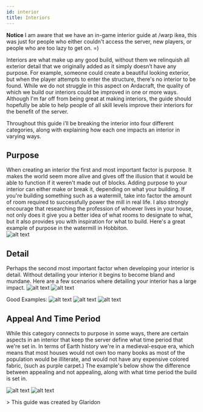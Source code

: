 ```yaml
---
id: interior
title: Interiors
---
```

**Notice**
 I am aware that we have an in-game interior guide at /warp ikea, this was just for people who either couldn't access the server, new players,  or people who are too lazy to get on. =)

Interiors are what make up any good build, without them we relinquish all exterior detail that we originally added as it simply doesn’t have any purpose. For example, someone could create a beautiful looking exterior, but when the player attempts to enter the structure, there's no interior to be found. While we do not struggle in this aspect on Ardacraft, the quality of which we build our interiors could be improved in one or more ways. Although I'm far off from being great at making interiors, the guide should hopefully be able to help people of all skill levels improve their interiors for the benefit of the server.

Throughout this guide i’ll be breaking the interior into four different categories, along with explaining how each one impacts an interior in varying ways.

## Purpose

When creating an interior the first and most important factor is purpose. It makes the world seem more alive and gives off the illusion that it would be able to function if it weren't made out of blocks. Adding purpose to your interior can either make or break it, depending on what your building. If you're building something such as a watermill, take into factor the amount of room required to successfully power the mill in real life. I also strongly encourage that researching the profession of whoever lives in your house, not only does it give you a better idea of what rooms to designate to what, but it also provides you with inspiration for what to build. Here's a great example of purpose in the watermill in Hobbiton.  
![alt text](https://ardacraft.s3-us-west-2.amazonaws.com/original/1X/2ab90efd5f5973dc7cb8de998208b5a875f95cb7.png)

## Detail

Perhaps the second most important factor when developing your interior is detail. Without detailing your interior it begins to become bland and mundane. Here are a few scenarios where detailing your interior has a large impact.
![alt text](https://ardacraft.s3-us-west-2.amazonaws.com/original/1X/241dc5c72b339292cbd554fc9d52e2c646c2537d.png)
![alt text](https://ardacraft.s3-us-west-2.amazonaws.com/original/1X/478e608251407bb0edecdf324899341ed8dc9242.png)

Good Examples:
![alt text](https://ardacraft.s3-us-west-2.amazonaws.com/original/1X/c08aa4406023870a6bf4e6983eea9a9352d5f311.png)
![alt text](https://ardacraft.s3-us-west-2.amazonaws.com/original/1X/096c9444cf2cceba1f38eb59e5c19516080afad8.png)
![alt text](https://ardacraft.s3-us-west-2.amazonaws.com/original/1X/5d258c6254dbd43ec951d1dd503ba738c5687f2e.png)

## Appeal And Time Period

While this category connects to purpose in some ways, there are certain aspects in an interior that keep the server define what time period that we're set in. In terms of Earth history we're in a medieval-esque era, which means that most houses would not own too many books as most of the population would be illiterate, and would not have any expensive colored fabric, (such as purple carpet.) The example's below show the difference between appealing and not appealing, along with what time period the build is set in.

![alt text](https://ardacraft.s3-us-west-2.amazonaws.com/original/1X/abc9d2756934825844fa5366c2e11b79edf3ca78.png)
![alt text](https://ardacraft.s3-us-west-2.amazonaws.com/original/1X/f26a7d6e514f741cf7af4d7905aa831982a47546.png)

&gt; This guide was created by Glaridon
